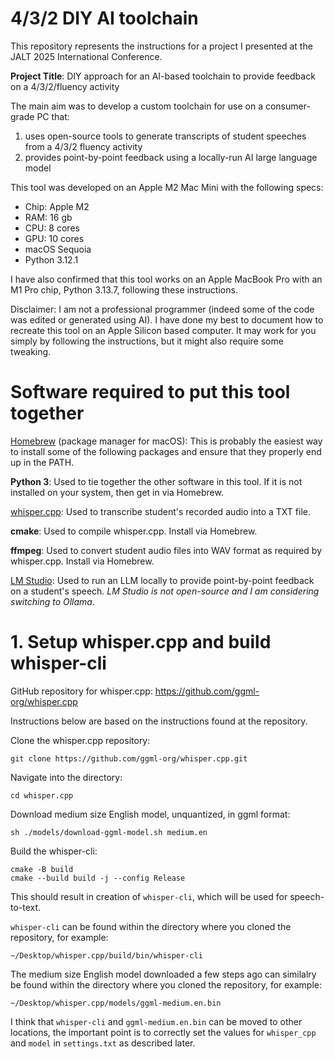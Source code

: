 # 4/3/2 DIY AI toolchain

This repository represents the instructions for a project I presented at the JALT 2025 International Conference.

**Project Title**: DIY approach for an AI-based toolchain to provide feedback on a 4/3/2/fluency activity

The main aim was to develop a custom toolchain for use on a consumer-grade PC that:

1. uses open-source tools to generate transcripts of student speeches from a 4/3/2 fluency activity
2. provides point-by-point feedback using a locally-run AI large language model

This tool was developed on an Apple M2 Mac Mini with the following specs:

- Chip: Apple M2
- RAM: 16 gb
- CPU: 8 cores
- GPU: 10 cores
- macOS Sequoia
- Python 3.12.1

I have also confirmed that this tool works on an Apple MacBook Pro with an M1 Pro chip, Python 3.13.7, following these instructions.

Disclaimer: I am not a professional programmer (indeed some of the code was edited or generated using AI). I have done my best to document how to recreate this tool on an Apple Silicon based computer. It may work for you simply by following the instructions, but it might also require some tweaking.

# Software required to put this tool together

[Homebrew](https://brew.sh) (package manager for macOS): This is probably the easiest way to install some of the following packages and ensure that they properly end up in the PATH.

**Python 3**: Used to tie together the other software in this tool. If it is not installed on your system, then get in via Homebrew.

[whisper.cpp](https://github.com/ggml-org/whisper.cpp): Used to transcribe student's recorded audio into a TXT file.

**cmake**: Used to compile whisper.cpp. Install via Homebrew.

**ffmpeg**: Used to convert student audio files into WAV format as required by whisper.cpp. Install via Homebrew.

[LM Studio](https://lmstudio.ai): Used to run an LLM locally to provide point-by-point feedback on a student's speech. *LM Studio is not open-source and I am considering switching to Ollama*.

# 1. Setup whisper.cpp and build whisper-cli

GitHub repository for whisper.cpp: https://github.com/ggml-org/whisper.cpp

Instructions below are based on the instructions found at the repository. 

Clone the whisper.cpp repository:

```
git clone https://github.com/ggml-org/whisper.cpp.git
```

Navigate into the directory:

```
cd whisper.cpp
```

Download medium size English model, unquantized, in ggml format:

```
sh ./models/download-ggml-model.sh medium.en
```

Build the whisper-cli:

```
cmake -B build
cmake --build build -j --config Release
```

This should result in creation of ```whisper-cli```, which will be used for speech-to-text.

```whisper-cli``` can be found within the directory where you cloned the repository, for example:

```
~/Desktop/whisper.cpp/build/bin/whisper-cli
```

The medium size English model downloaded a few steps ago can similalry be found within the directory where you cloned the repository, for example:

```
~/Desktop/whisper.cpp/models/ggml-medium.en.bin
```

I think that ```whisper-cli``` and ```ggml-medium.en.bin``` can be moved to other locations, the important point is to correctly set the values for ```whisper_cpp``` and ```model``` in ```settings.txt``` as described later.